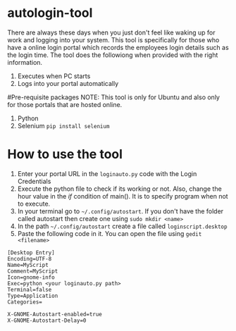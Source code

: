 # autologin-tool

There are always these days when you just don't feel like waking up for work and logging into your system. This tool is specifically for those who have a online login portal which records the employees login details such as the login time. 
The tool does the followiong when provided with the right information.
1. Executes when PC starts
2. Logs into your portal automatically

#Pre-requisite packages
NOTE: This tool is only for Ubuntu and also only for those portals that are hosted online.
1. Python
2. Selenium  `pip install selenium`

# How to use the tool

1. Enter your portal URL in the `loginauto.py` code with the Login Credentials 
2. Execute the python file to check if its working or not. Also, change the hour value in the _if_ condition of main(). It is to specify program when not to execute.
3. In your terminal go to `~/.config/autostart`. If you don't have the folder called autostart then create one using `sudo mkdir <name>`
4. In the path `~/.config/autostart` create a file called `loginscript.desktop` 
5. Paste the following code in it. You can open the file using `gedit <filename>`
```
[Desktop Entry]
Encoding=UTF-8
Name=MyScript
Comment=MyScript
Icon=gnome-info
Exec=python <your loginauto.py path>
Terminal=false
Type=Application
Categories=

X-GNOME-Autostart-enabled=true
X-GNOME-Autostart-Delay=0
```

